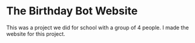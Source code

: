 # The Birthday Bot Website
This was a project we did for school with a group of 4 people. I made the website for this project.

